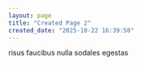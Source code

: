 ```yaml
---
layout: page
title: "Created Page 2"
created_date: "2025-10-22 16:39:50"
---
```


risus faucibus nulla sodales egestas 
